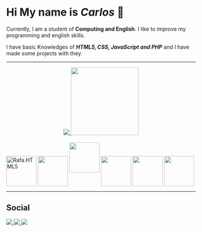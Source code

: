 # Hi My name is _Carlos_ 👋

  Currently, I am a student of **Computing and English**. I like to improve my programming and english skills.
  
  I have basic Knowledges of **_HTML5, CSS, JavaScript and PHP_** and I have made some projects with they.

___

<div align="center">
  <a href="https://github.com/Csc32">
  <img  heigth="180em"src="https://github-readme-stats.vercel.app/api?username=Csc32&show_icons=true&theme=aura&include_all_commits"/>
   <img height="180em" src="https://github-readme-stats.vercel.app/api/top-langs/?username=Csc32&layout=compact&lang_counts=10&theme=aura"/>
    </a>
</div>

<div style="display: inline-block"> <br/>
<img height="80px" align="center" src="https://cdn.jsdelivr.net/gh/devicons/devicon/icons/html5/html5-original.svg" alt="Rafa.HTML5"/>
<img height="80px" align="center"src="https://cdn.jsdelivr.net/gh/devicons/devicon/icons/css3/css3-original.svg" />
 <img height='80px'src="https://cdn.jsdelivr.net/gh/devicons/devicon/icons/bootstrap/bootstrap-original.svg" />          
 <img height="80px" align="center" src="https://cdn.jsdelivr.net/gh/devicons/devicon/icons/github/github-original.svg">
 <img  height="80px" align="center" src="https://cdn.jsdelivr.net/gh/devicons/devicon/icons/php/php-original.svg" />
 <img height="80px" align="center" src="https://cdn.jsdelivr.net/gh/devicons/devicon/icons/javascript/javascript-plain.svg" />         
</div> 

___

## Social
<div>
  <a href='linkedin.com/in/carlos-sanzonetty-9a8085230' target='_blank'>
    <img src='https://img.shields.io/badge/LinkedIn-0077B5?style=for-the-badge&logo=linkedin&logoColor=white'></img> 
  </a>
  <a href='https://www.instagram.com/csc_dev/' target='_blank'>
    <img src='https://img.shields.io/badge/Instagram-E4405F?style=for-the-badge&logo=instagram&logoColor=white'></img> 
  </a>
  <a href='https://twitter.com/Csc032_' target='_blank'>
    <img src='https://img.shields.io/badge/Twitter-1DA1F2?style=for-the-badge&logo=twitter&logoColor=white'></img> 
  </a>
</div>
